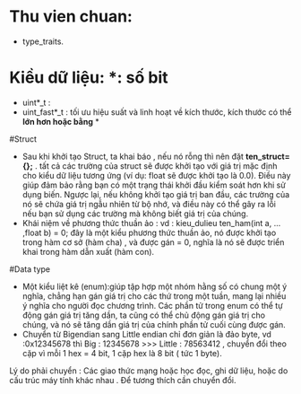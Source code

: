 # Thu vien chuan:
  - type_traits.

# Kiều dữ liệu: *: số bit
  - uint*_t : 
  - uint_fast*_t : tối ưu hiệu suất và linh hoạt về kích thước, kích thước có thể **lớn hơn hoặc bằng** *

#Struct
  - Sau khi khởi tạo Struct, ta khai báo , nếu nó rỗng thì nên đặt **ten_struct={};** .  tất cả các trường của struct sẽ được khởi tạo với giá trị mặc định cho kiểu dữ liệu tương ứng (ví dụ: float sẽ được khởi tạo là 0.0). Điều này giúp đảm bảo rằng bạn có một trạng thái khởi đầu kiểm soát hơn khi sử dụng biến. Ngược lại, nếu không khởi tạo giá trị ban đầu,  các trường của nó sẽ chứa giá trị ngẫu nhiên từ bộ nhớ, và điều này có thể gây ra lỗi nếu bạn sử dụng các trường mà không biết giá trị của chúng.
  - Khái niệm về phương thức thuần ảo : vd : kieu_dulieu ten_ham(int a, ... ,float b) = 0; đây là một kiểu phương thức thuần ảo, nó được khởi tạo trong hàm cơ sở (hàm cha) , và được gán = 0, nghĩa là nó sẽ được triển khai trong hàm dẫn xuất (hàm con).

#Data type 
  - Một kiểu liệt kê (enum):giúp tập hợp một nhóm hằng số có chung một ý nghĩa, chẳng hạn gán giá trị cho các thứ trong một tuần, mang lại nhiều ý nghĩa cho người đọc chương trình. Các phần tử trong enum có thể tự động gán giá trị tăng dần, ta cũng có thể chủ động gán giá trị cho chúng, và nó sẽ tăng dần giá trị của chính phần tử cuối cùng được gán.
  - Chuyển từ Bigendian sang Little endian chỉ đơn giản là đảo byte, vd :0x12345678 thì  Big : 12345678  >>> Little :  78563412  , chuyển đổi theo cặp vì mỗi 1 hex = 4 bit, 1 cặp hex là 8 bit ( tức 1 byte).

Lý do phải chuyển : Các giao thức mạng hoặc học đọc, ghi dữ liệu, hoặc do cấu trúc máy tính khác nhau . Để tương thích cần chuyển đổi. 

